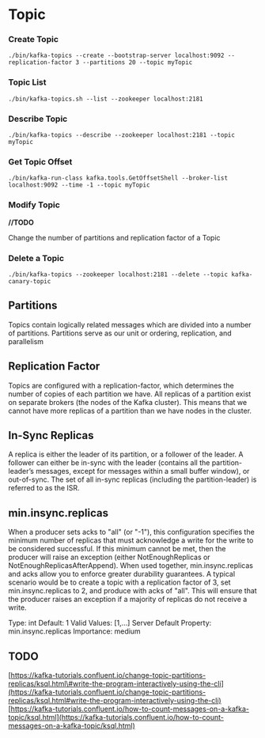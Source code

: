 # Topic

### Create Topic

```text
./bin/kafka-topics --create --bootstrap-server localhost:9092 --replication-factor 3 --partitions 20 --topic myTopic
```

### Topic List

```
./bin/kafka-topics.sh --list --zookeeper localhost:2181
```

### Describe  Topic

```text
./bin/kafka-topics --describe --zookeeper localhost:2181 --topic myTopic
```

### Get Topic Offset

```text
./bin/kafka-run-class kafka.tools.GetOffsetShell --broker-list localhost:9092 --time -1 --topic myTopic
```

### Modify Topic 

**//TODO**

Change the number of partitions and replication factor of a Topic

### Delete a Topic

```text
./bin/kafka-topics --zookeeper localhost:2181 --delete --topic kafka-canary-topic
```

## Partitions

Topics contain logically related messages which are divided into a number of partitions. Partitions serve as our unit or ordering, replication, and parallelism

## Replication Factor

Topics are configured with a replication-factor, which determines the number of copies of each partition we have. All replicas of a partition exist on separate brokers \(the nodes of the Kafka cluster\). This means that we cannot have more replicas of a partition than we have nodes in the cluster.

## In-Sync Replicas

A replica is either the leader of its partition, or a follower of the leader. A follower can either be in-sync with the leader \(contains all the partition-leader’s messages, except for messages within a small buffer window\), or out-of-sync. The set of all in-sync replicas \(including the partition-leader\) is referred to as the ISR.

## min.insync.replicas

When a producer sets acks to "all" \(or "-1"\), this configuration specifies the minimum number of replicas that must acknowledge a write for the write to be considered successful. If this minimum cannot be met, then the producer will raise an exception \(either NotEnoughReplicas or NotEnoughReplicasAfterAppend\). When used together, min.insync.replicas and acks allow you to enforce greater durability guarantees. A typical scenario would be to create a topic with a replication factor of 3, set min.insync.replicas to 2, and produce with acks of "all". This will ensure that the producer raises an exception if a majority of replicas do not receive a write.

Type: int Default: 1 Valid Values: \[1,...\] Server Default Property: min.insync.replicas Importance: medium

## TODO

[https://kafka-tutorials.confluent.io/change-topic-partitions-replicas/ksql.html\#write-the-program-interactively-using-the-cli](https://kafka-tutorials.confluent.io/change-topic-partitions-replicas/ksql.html#write-the-program-interactively-using-the-cli) [https://kafka-tutorials.confluent.io/how-to-count-messages-on-a-kafka-topic/ksql.html](https://kafka-tutorials.confluent.io/how-to-count-messages-on-a-kafka-topic/ksql.html)

